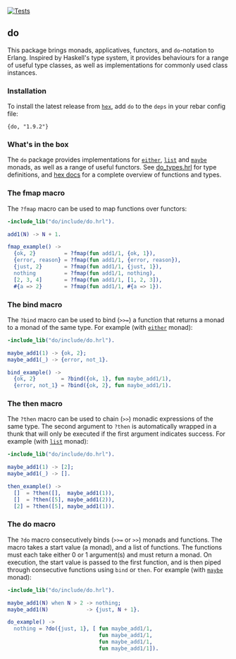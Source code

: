 [![Tests](https://github.com/moritzploss/do/actions/workflows/tests.yml/badge.svg)](https://github.com/moritzploss/do/actions/workflows/tests.yml)

## do

This package brings monads, applicatives, functors, and `do`-notation to
Erlang. Inspired by Haskell's type system, it provides behaviours for a range
of useful type classes, as well as implementations for commonly used class
instances.

### Installation

To install the latest release from [`hex`](https://hex.pm/packages/do),
add `do` to the `deps` in your rebar config file:

    {do, "1.9.2"}

### What's in the box

The `do` package provides implementations for [`either`](./src/do_either.erl),
[`list`](./src/do_list.erl) and [`maybe`](./src/do_maybe.erl) monads, as well
as a range of useful functors. See [do_types.hrl](./include/do_types.hrl) for
type definitions, and [hex docs](https://hexdocs.pm/do/) for a complete
overview of functions and types.

### The fmap macro

The `?fmap` macro can be used to map functions over functors:

```erlang
-include_lib("do/include/do.hrl").

add1(N) -> N + 1.

fmap_example() ->
  {ok, 2}         = ?fmap(fun add1/1, {ok, 1}),
  {error, reason} = ?fmap(fun add1/1, {error, reason}),
  {just, 2}       = ?fmap(fun add1/1, {just, 1}),
  nothing         = ?fmap(fun add1/1, nothing),
  [2, 3, 4]       = ?fmap(fun add1/1, [1, 2, 3]),
  #{a => 2}       = ?fmap(fun add1/1, #{a => 1}).
```

### The bind macro

The `?bind` macro can be used to bind (`>>=`) a function that returns
a monad to a monad of the same type. For example (with
[`either`](./src/do_either.erl) monad):

```erlang
-include_lib("do/include/do.hrl").

maybe_add1(1) -> {ok, 2};
maybe_add1(_) -> {error, not_1}.

bind_example() ->
  {ok, 2}        = ?bind({ok, 1}, fun maybe_add1/1),
  {error, not_1} = ?bind({ok, 2}, fun maybe_add1/1).
```

### The then macro

The `?then` macro can be used to chain (`>>`) monadic expressions of the same
type. The second argument to `?then` is automatically wrapped in a thunk that
will only be executed if the first argument indicates success. For example
(with [`list`](./src/do_list.erl) monad):

```erlang
-include_lib("do/include/do.hrl").

maybe_add1(1) -> [2];
maybe_add1(_) -> [].

then_example() ->
  []  = ?then([],  maybe_add1(1)),
  []  = ?then([5], maybe_add1(2)),
  [2] = ?then([5], maybe_add1(1)).
```

### The do macro

The `?do` macro consecutively binds (`>>=` or `>>`) monads and functions. The
macro takes a start value (a monad), and a list of functions. The functions
must each take either 0 or 1 argument(s) and must return a monad. On execution,
the start value is passed to the first function, and is then piped through
consecutive functions using `bind` or `then`. For example (with
[`maybe`](./src/do_maybe.erl) monad):

```erlang
-include_lib("do/include/do.hrl").

maybe_add1(N) when N > 2 -> nothing;
maybe_add1(N)            -> {just, N + 1}.

do_example() ->
  nothing = ?do({just, 1}, [ fun maybe_add1/1,
                             fun maybe_add1/1,
                             fun maybe_add1/1,
                             fun maybe_add1/1]).
```
